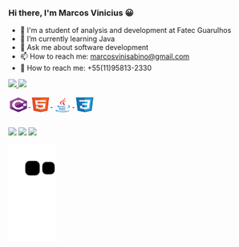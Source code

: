 ### Hi there, I'm Marcos Vinicius 😀

- 🏫 I'm a student of analysis and development at Fatec Guarulhos
- 🌱 I’m currently learning Java
- 💬 Ask me about software development
- 📫 How to reach me: marcosvinisabino@gmail.com
- 📱 How to reach me: +55(11)95813-2330

 <div>
  <a href="https://github.com/Marcos311">
  <img height="180em" src="https://github-readme-stats.vercel.app/api?username=Marcos311&show_icons=true&theme=dracula&include_all_commits=true&count_private=true"/>
  <img height="180em" src="https://github-readme-stats.vercel.app/api/top-langs/?username=Marcos311&layout=compact&langs_count=7&theme=dracula"/>
</div>

  <div style="display: inline_block"><br>
  <img align="center" alt="Marcos-Csharp" height="30" width="40" src="https://raw.githubusercontent.com/devicons/devicon/master/icons/csharp/csharp-original.svg">
  <img align="center" alt="Marcos-HTML" height="30" width="40" src="https://raw.githubusercontent.com/devicons/devicon/master/icons/html5/html5-original.svg">
  <img align="center" alt="Marcos-Java" height="30" width="40" src="https://raw.githubusercontent.com/devicons/devicon/master/icons/java/java-original.svg"> 
  <img align="center" alt="Marcos-CSS" height="30" width="40" src="https://raw.githubusercontent.com/devicons/devicon/master/icons/css3/css3-original.svg">
</div>

    
  ##
 
<div> 
 <a href="https://discord.com/channels/870112879993577532/870112879993577535" target="_blank"><img src="https://img.shields.io/badge/Discord-7289DA?style=for-the-badge&logo=discord&logoColor=white" target="_blank"></a> 
  <a href = "marcosvinisabino@gmail.com"><img src="https://img.shields.io/badge/-Gmail-%23333?style=for-the-badge&logo=gmail&logoColor=white" target="_blank"></a>
  <a href="https://www.linkedin.com/in/marcos-vinicius-6470561b2/" target="_blank"><img src="https://img.shields.io/badge/-LinkedIn-%230077B5?style=for-the-badge&logo=linkedin&logoColor=white" target="_blank"></a> 
 
  ![Snake animation](https://github.com/rafaballerini/rafaballerini/blob/output/github-contribution-grid-snake.svg)
 
</div>

